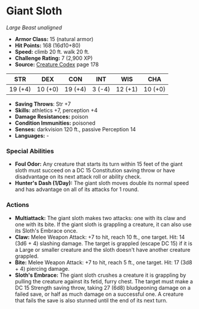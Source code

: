 # Giant Sloth

*Large* *Beast* *unaligned*

- **Armor Class:** 15 (natural armor)
- **Hit Points:** 168 (16d10+80)
- **Speed:** climb 20 ft. walk 20 ft.
- **Challenge Rating:** 7 (2,900 XP)
- **Source:** [Creature Codex](https://koboldpress.com/kpstore/product/creature-codex-for-5th-edition-dnd) page 178

| STR | DEX | CON | INT | WIS | CHA |
| --- | --- | --- | --- | --- | --- |
| 19 (+4) | 10 (+0) | 19 (+4) | 3 (-4) | 12 (+1) | 10 (+0) |

- **Saving Throws**: Str +7
- **Skills:** athletics +7, perception +4
- **Damage Resistances:** poison
- **Condition Immunities:** poisoned
- **Senses:** darkvision 120 ft., passive Perception 14
- **Languages:** -

### Special Abilities

- **Foul Odor:** Any creature that starts its turn within 15 feet of the giant sloth must succeed on a DC 15 Constitution saving throw or have disadvantage on its next attack roll or ability check.
- **Hunter's Dash (1/Day):** The giant sloth moves double its normal speed and has advantage on all of its attacks for 1 round.

### Actions

- **Multiattack:** The giant sloth makes two attacks: one with its claw and one with its bite. If the giant sloth is grappling a creature, it can also use its Sloth's Embrace once.
- **Claw:** Melee Weapon Attack: +7 to hit, reach 10 ft., one target. Hit: 14 (3d6 + 4) slashing damage. The target is grappled (escape DC 15) if it is a Large or smaller creature and the sloth doesn't have another creature grappled.
- **Bite:** Melee Weapon Attack: +7 to hit, reach 5 ft., one target. Hit: 17 (3d8 + 4) piercing damage.
- **Sloth's Embrace:** The giant sloth crushes a creature it is grappling by pulling the creature against its fetid, furry chest. The target must make a DC 15 Strength saving throw, taking 27 (6d8) bludgeoning damage on a failed save, or half as much damage on a successful one. A creature that fails the save is also stunned until the end of its next turn.


